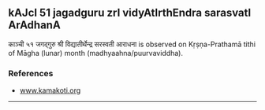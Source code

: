## kAJcI 51 jagadguru zrI vidyAtIrthEndra sarasvatI ArAdhanA
काञ्ची ५१ जगद्गुरु श्री विद्यातीर्थेन्द्र सरस्वती आराधना is observed on Kṛṣṇa-Prathamā tithi of Māgha (lunar) month (madhyaahna/puurvaviddha).


### References
* www.kamakoti.org


---
